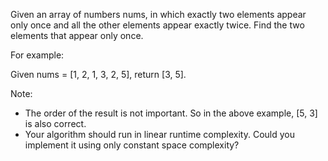  Given an array of numbers nums, in which exactly two elements appear only once and all the other elements appear exactly twice. Find the two elements that appear only once.

For example:

Given nums = [1, 2, 1, 3, 2, 5], return [3, 5].

Note:
- The order of the result is not important. So in the above example, [5, 3] is also correct.
- Your algorithm should run in linear runtime complexity. Could you implement it using only constant space complexity?
